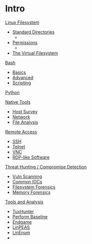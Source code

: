 # Intro
[Linux Filesystem]()
- [Standard Directories](standard_dirs)
	- [comment]: <> (complete)
- [Permissions](perms)
	- [comment]: <> (complete)
- [The Virtual Filesystem](vfs-proc)

[Bash]()
- [Basics](basics)
- [Advanced](advanced)
- [Scripting](bash-scripting)

[Python]()

[Native Tools]()
- [Host Survey](survey)
- [Network](net-tools)
- [File Analysis](file-analysis)


[Remote Access]()
- [SSH](ssh)
- [Telnet](telnet)
- [VNC](vnc)
- [RDP-like Software](rdp-like)

[Threat Hunting / Compromise Detection]()
- [Vuln Scanning](vuln)
- [Common IOCs](iocs)
- [Filesystem Forensics](fs-forensics)
- [Memory Forensics](mem-forensics)

[Tools and Analysis]() 
- [TuxHunter](tuxhunter)
- [Perform Baseline](perform-baseline)
- [Endgame](endgame)
- [LinPEAS](linpeas)
- [LinEnum](linenum)
- 

